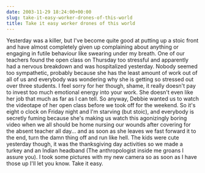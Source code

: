 ```yaml
---
date: 2003-11-29 18:24:00+00:00
slug: take-it-easy-worker-drones-of-this-world
title: Take it easy worker drones of this world
---
```


Yesterday was a killer, but I've become quite good at putting up a stoic front and have almost completely given up complaining about anything or engaging in futile behaviour like swearing under my breath. One of our teachers found the open class on Thursday too stressful and apparently had a nervous breakdown and was hospitalized yesterday. Nobody seemed too sympathetic, probably because she has the least amount of work out of all of us and everybody was wondering why she is getting so stressed out over three students. I feel sorry for her though, shame, it really doesn't pay to invest too much emotional energy into your work. She doesn't even like her job that much as far as I can tell. So anyway, Debbie wanted us to watch the videotape of her open class before we took off for the weekend. So it's eight o clock on Friday night and I'm starving (but stoic), and everybody is secretly fuming because she's making us watch this agonizingly boring video when we all should be home nursing our wounds after covering for the absent teacher all day... and as soon as she leaves we fast forward it to the end, turn the damn thing off and run like hell. The kids were cute yesterday though, it was the thanksgiving day activities so we made a turkey and an Indian headband (The anthropologist inside me groans I assure you). I took some pictures with my new camera so as soon as I have those up I'll let you know. Take it easy.
